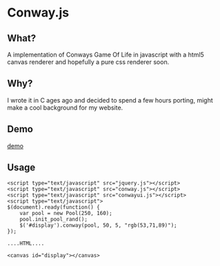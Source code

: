 Conway.js
====


What?
----
A implementation of Conways Game Of Life in javascript with a html5 canvas renderer and hopefully a pure css renderer soon.

Why?
----
I wrote it in C ages ago and decided to spend a few hours porting, might make a cool background for my website. 

Demo
----
[demo](http://mateos.cc/scripts/conway/demo.html)

Usage
----
	<script type="text/javascript" src="jquery.js"></script>
	<script type="text/javascript" src="conway.js"></script>
	<script type="text/javascript" src="conwayui.js"></script>
	<script type="text/javascript">
	$(document).ready(function() {
		var pool = new Pool(250, 160);
		pool.init_pool_rand();
		$('#display').conway(pool, 50, 5, "rgb(53,71,89)");
	});

	....HTML....

	<canvas id="display"></canvas> 
